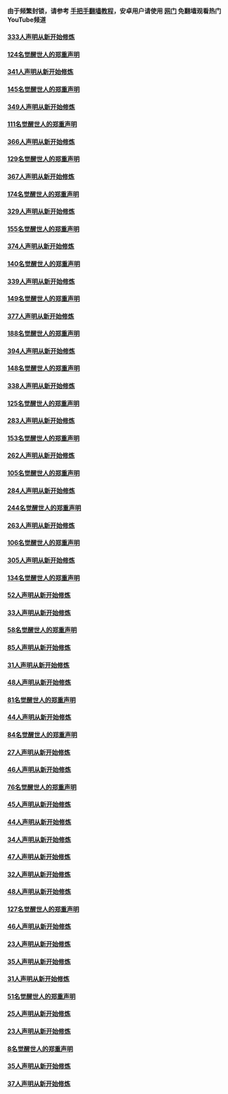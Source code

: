 #### 由于频繁封锁，请参考 [手把手翻墙教程](https://github.com/gfw-breaker/guides/wiki/)，安卓用户请使用 [网门](https://github.com/gfw-breaker/nogfw/blob/master/dl.md?t=07010702) 免翻墙观看热门YouTube频道 

#### [333人声明从新开始修炼](../pages/91/427525.md?t=07010702) 

#### [124名觉醒世人的郑重声明](../pages/91/427524.md?t=07010702) 

#### [341人声明从新开始修炼](../pages/91/427255.md?t=07010702) 

#### [145名觉醒世人的郑重声明](../pages/91/427254.md?t=07010702) 

#### [349人声明从新开始修炼](../pages/91/426969.md?t=07010702) 

#### [111名觉醒世人的郑重声明](../pages/91/426968.md?t=07010702) 

#### [366人声明从新开始修炼](../pages/91/426737.md?t=07010702) 

#### [129名觉醒世人的郑重声明](../pages/91/426736.md?t=07010702) 

#### [367人声明从新开始修炼](../pages/91/426421.md?t=07010702) 

#### [174名觉醒世人的郑重声明](../pages/91/426420.md?t=07010702) 

#### [329人声明从新开始修炼](../pages/91/426139.md?t=07010702) 

#### [155名觉醒世人的郑重声明](../pages/91/426138.md?t=07010702) 

#### [374人声明从新开始修炼](../pages/91/425811.md?t=07010702) 

#### [140名觉醒世人的郑重声明](../pages/91/425810.md?t=07010702) 

#### [339人声明从新开始修炼](../pages/91/425690.md?t=07010702) 

#### [149名觉醒世人的郑重声明](../pages/91/425689.md?t=07010702) 

#### [377人声明从新开始修炼](../pages/91/424867.md?t=07010702) 

#### [188名觉醒世人的郑重声明](../pages/91/424866.md?t=07010702) 

#### [394人声明从新开始修炼](../pages/91/423914.md?t=07010702) 

#### [148名觉醒世人的郑重声明](../pages/91/423913.md?t=07010702) 

#### [338人声明从新开始修炼](../pages/91/423540.md?t=07010702) 

#### [125名觉醒世人的郑重声明](../pages/91/423539.md?t=07010702) 

#### [283人声明从新开始修炼](../pages/91/423296.md?t=07010702) 

#### [153名觉醒世人的郑重声明](../pages/91/423295.md?t=07010702) 

#### [262人声明从新开始修炼](../pages/91/423004.md?t=07010702) 

#### [105名觉醒世人的郑重声明](../pages/91/423003.md?t=07010702) 

#### [284人声明从新开始修炼](../pages/91/422707.md?t=07010702) 

#### [244名觉醒世人的郑重声明](../pages/91/422706.md?t=07010702) 

#### [263人声明从新开始修炼](../pages/91/422553.md?t=07010702) 

#### [106名觉醒世人的郑重声明](../pages/91/422552.md?t=07010702) 

#### [305人声明从新开始修炼](../pages/91/422153.md?t=07010702) 

#### [134名觉醒世人的郑重声明](../pages/91/422152.md?t=07010702) 

#### [52人声明从新开始修炼](../pages/91/421846.md?t=07010702) 

#### [33人声明从新开始修炼](../pages/91/421804.md?t=07010702) 

#### [58名觉醒世人的郑重声明](../pages/91/421845.md?t=07010702) 

#### [85人声明从新开始修炼](../pages/91/421769.md?t=07010702) 

#### [31人声明从新开始修炼](../pages/91/421763.md?t=07010702) 

#### [48人声明从新开始修炼](../pages/91/421605.md?t=07010702) 

#### [81名觉醒世人的郑重声明](../pages/91/421656.md?t=07010702) 

#### [44人声明从新开始修炼](../pages/91/421544.md?t=07010702) 

#### [84名觉醒世人的郑重声明](../pages/91/421543.md?t=07010702) 

#### [27人声明从新开始修炼](../pages/91/421465.md?t=07010702) 

#### [46人声明从新开始修炼](../pages/91/421454.md?t=07010702) 

#### [76名觉醒世人的郑重声明](../pages/91/421453.md?t=07010702) 

#### [45人声明从新开始修炼](../pages/91/421452.md?t=07010702) 

#### [44人声明从新开始修炼](../pages/91/421422.md?t=07010702) 

#### [34人声明从新开始修炼](../pages/91/421322.md?t=07010702) 

#### [47人声明从新开始修炼](../pages/91/421264.md?t=07010702) 

#### [32人声明从新开始修炼](../pages/91/421225.md?t=07010702) 

#### [48人声明从新开始修炼](../pages/91/421202.md?t=07010702) 

#### [127名觉醒世人的郑重声明](../pages/91/421224.md?t=07010702) 

#### [46人声明从新开始修炼](../pages/91/421203.md?t=07010702) 

#### [23人声明从新开始修炼](../pages/91/421138.md?t=07010702) 

#### [35人声明从新开始修炼](../pages/91/421122.md?t=07010702) 

#### [31人声明从新开始修炼](../pages/91/421081.md?t=07010702) 

#### [51名觉醒世人的郑重声明](../pages/91/421080.md?t=07010702) 

#### [25人声明从新开始修炼](../pages/91/421020.md?t=07010702) 

#### [23人声明从新开始修炼](../pages/91/420884.md?t=07010702) 

#### [8名觉醒世人的郑重声明](../pages/91/420883.md?t=07010702) 

#### [35人声明从新开始修炼](../pages/91/420809.md?t=07010702) 

#### [37人声明从新开始修炼](../pages/91/420766.md?t=07010702) 

